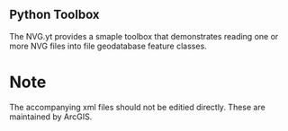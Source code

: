 ## Python Toolbox

The NVG.yt provides a smaple toolbox that demonstrates reading one or more NVG files into file geodatabase feature classes.

# Note

The accompanying xml files should not be editied directly. These are maintained by ArcGIS.
